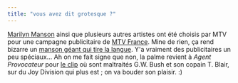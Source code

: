 ```yaml
---
title: "vous avez dit grotesque ?"
---
```


[Marilyn Manson](http://www.marilynmanson.com) ainsi que plusieurs autres
artistes ont été choisis par MTV pour une campagne publicitaire de [MTV
France](http://www.mtv.fr). Mine de rien, ça rend bizarre un [manson géant qui
tire la langue](http://static.cyprio.net/wtf/old_pics/manson_billboard.jpg). Y'a vraiment
des publicitaires un peu spéciaux... Ah on me fait signe que non, la palme
revient à _Agent Provocateur_ pour [le
clip](http://www.agentprovocateur.com/lost_control.php) où sont maltraités
G.W. Bush et son copain T. Blair, sur du Joy Division qui plus est ; on va
bouder son plaisir. :)

